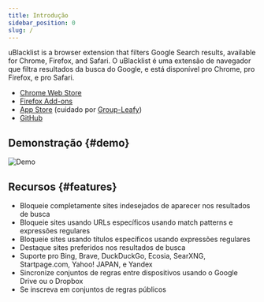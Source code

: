 ```yaml
---
title: Introdução
sidebar_position: 0
slug: /
---
```


uBlacklist is a browser extension that filters Google Search results, available for Chrome, Firefox, and Safari.
O uBlacklist é uma extensão de navegador que filtra resultados da busca do Google, e está disponível pro Chrome, pro Firefox, e pro Safari.

- [Chrome Web Store](https://chrome.google.com/webstore/detail/ublacklist/pncfbmialoiaghdehhbnbhkkgmjanfhe/)
- [Firefox Add-ons](https://addons.mozilla.org/en/firefox/addon/ublacklist/)
- [App Store](https://apps.apple.com/us/app/ublacklist-for-safari/id1547912640) (cuidado por [Group-Leafy](https://github.com/HoneyLuka/uBlacklist/tree/safari-port/safari-project))
- [GitHub](https://github.com/iorate/ublacklist)

## Demonstração {#demo}

![Demo](/img/demo.gif)

## Recursos {#features}

- Bloqueie completamente sites indesejados de aparecer nos resultados de busca
- Bloqueie sites usando URLs específicos usando match patterns e expressões regulares
- Bloqueie sites usando títulos específicos usando expressões regulares
- Destaque sites preferidos nos resultados de busca
- Suporte pro Bing, Brave, DuckDuckGo, Ecosia, SearXNG, Startpage.com, Yahoo! JAPAN, e Yandex
- Sincronize conjuntos de regras entre dispositivos usando o Google Drive ou o Dropbox
- Se inscreva em conjuntos de regras públicos
